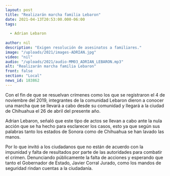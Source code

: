```yaml
---
layout: post
title: "Realizarán marcha familia Lebaron"
date: 2021-04-13T20:53:00.000-06:00
tags:
  
  - Adrian Lebaron
  
author: nil
description: "Exigen resolución de asesinatos a familiares."
image: "/uploads/2021/images-ADRIAN.jpg"
video: "nil"
audio: "/uploads/2021/audio-MM03_ADRIAN_LEBARON.mp3"
alt: "Realizarán marcha familia Lebaron"
front: false
section: "Local"
news_id: 183862
---
```


Con el fin de que se resuelvan crímenes como los que se registraron el 4 de noviembre del 2019, integrantes de la comunidad Lebaron dieron a conocer una marcha que se llevará a cabo desde su comunidad y llegará a la ciudad de Chihuahua el 26 de abril del presente año.

Adrian Lebaron, señaló que este tipo de actos se llevan a cabo ante la nula acción que se ha hecho para esclarecer los casos, esto ya que según sus palabras tanto los estados de Sonora como de Chihuahua se han lavado las manos. 

Por lo que invitó a los ciudadanos que no están de acuerdo con la impunidad y falta de resultados por parte de las autoridades para combatir el crimen. Denunciando públicamente la falta de acciones y esperando que tanto el Gobernador de Estado, Javier Corral Jurado, como los mandos de seguridad rindan cuentas a la ciudadanía.
